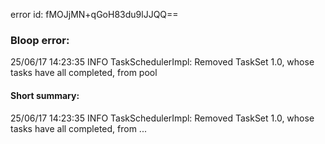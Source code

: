 error id: fMOJjMN+qGoH83du9lJJQQ==
### Bloop error:

25/06/17 14:23:35 INFO TaskSchedulerImpl: Removed TaskSet 1.0, whose tasks have all completed, from pool
#### Short summary: 

25/06/17 14:23:35 INFO TaskSchedulerImpl: Removed TaskSet 1.0, whose tasks have all completed, from ...